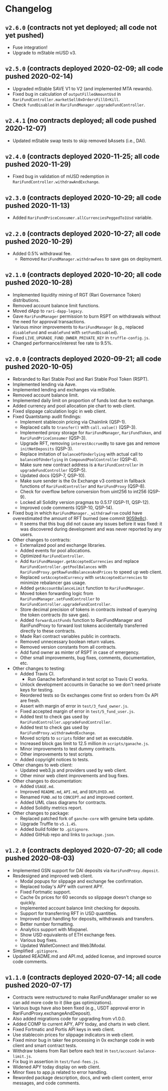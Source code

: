 # Changelog

## `v2.6.0` (contracts not yet deployed; all code not yet pushed)

* Fuse integration!
* Upgrade to mStable mUSD v3.

## `v2.5.0` (contracts deployed 2020-02-09; all code pushed 2020-02-14)

* Upgraded mStable SAVE V1 to V2 (and implemented MTA rewards).
* Fixed bug in calculation of `outputFilledAmountUsd` in `RariFundController.marketSell0xOrdersFillOrKill`.
* Check `fundDisabled` in `RariFundManager.upgradeFundController`.

## `v2.4.1` (no contracts deployed; all code pushed 2020-12-07)

* Updated mStable swap tests to skip removed bAssets (i.e., DAI).

## `v2.4.0` (contracts deployed 2020-11-25; all code pushed 2020-11-29)

* Fixed bug in validation of mUSD redemption in `RariFundController.withdrawAndExchange`.

## `v2.3.0` (contracts deployed 2020-10-29; all code pushed 2020-11-13)

* Added `RariFundPriceConsumer.allCurrenciesPeggedTo1Usd` variable.

## `v2.2.0` (contracts deployed 2020-10-27; all code pushed 2020-10-29)

* Added 0.5% withdrawal fee.
    * Removed `RariFundManager.withdrawFees` to save gas on deployment.

## `v2.1.0` (contracts deployed 2020-10-20; all code pushed 2020-10-28)

* Implemented liquidity mining of RGT (Rari Governance Token) distributions.
* Removed account balance limit functions.
* Moved dApp to `rari-dapp-legacy`.
* Gave `RariFundManager` permission to burn RSPT on withdrawals without the need for approval transactions.
* Various minor improvements to `RariFundManager` (e.g., replaced `disableFund` and `enableFund` with `setFundDisabled`).
* Fixed `LIVE_UPGRADE_FUND_OWNER_PRIVATE_KEY` in `truffle-config.js`.
* Changed performance/interest fee rate to 9.5%.

## `v2.0.0` (contracts deployed 2020-09-21; all code pushed 2020-10-05)

* Rebranded to Rari Stable Pool and Rari Stable Pool Token (RSPT).
* Implemented lending via Aave.
* Implemented lending and exchanges via mStable.
* Removed account balance limit.
* Implemented daily limit on proportion of funds lost due to exchange.
* Added currency and pool allocation pie chart to web client.
* Fixed slippage calculation logic in web client.
* Fixed Quantstamp audit findings:
    * Implement stablecoin pricing via Chainlink (QSP-1).
    * Replaced calls to `transfer()` with `call.value()` (QSP-3).
    * Implemented proxy storage for `RariFundManager`, `RariFundToken`, and `RariFundPriceConsumer` (QSP-3).
    * Upgrade RFT, removing `interestAccruedBy` to save gas and remove `initNetDeposits` (QSP-3).
    * Replace imitation of `balanceOfUnderlying` with actual call to `balanceOfUnderlying` in `CompoundPoolController` (QSP-4).
    * Make sure new contract address is a `RariFundController` in `upgradeFundController` (QSP-5).
    * Updated docs (QSP-7, QSP-10).
    * Make sure sender is the 0x Exchange v3 contract in fallback functions of `RariFundController` and `RariFundProxy` (QSP-8).
    * Check for overflow before conversion from uint256 to int256 (QSP-9).
    * Locked all Solidity version pragmas to 0.5.17 (QSP-11, QSP-12).
    * Improved code comments (QSP-10, QSP-14).
* Fixed bug in which `RariFundManager._withdrawFrom` could have overestimated the amount of RFT burned (see commit [9059e8c](https://github.com/Rari-Capital/rari-stable-pool-contracts/commit/9059e8c4c8c9de545680b70f20981f261bfc425d)).
    * It seems that this bug did not cause any issues before it was fixed: it was discovered during development and was never reported by any users.
* Other changes to contracts:
    * Externalized pool and exchange libraries.
    * Added events for pool allocations.
    * Optimized `RariFundController`.
    * Add `RariFundManager.getAcceptedCurrencies` and replace `RariFundController.getPoolBalances` with `RariFundProxy.getRawFundBalancesAndPrices` to speed up web client.
    * Replaced `setAcceptedCurrency` with `setAcceptedCurrencies` to minimize rebalancer gas usage.
    * Added `getAccountBalanceLimit` function to `RariFundManager`.
    * Moved token forwarding logic from `RariFundManager.setFundController` to `RariFundController.upgradeFundController`.
    * Store decimal precision of tokens in contracts instead of querying the token contracts (to save gas).
    * Added `forwardLostFunds` function to RariFundManager and RariFundProxy to forward lost tokens accidentally transferred directly to these contracts.
    * Made Rari contract variables public in contracts.
    * Removed unnecessary boolean return values.
    * Removed version constants from all contracts.
    * Add fund owner as minter of RSPT in case of emergency.
    * Other small improvements, bug fixes, comments, documentation, etc.
* Other changes to testing:
    * Added Travis CI.
        * Run Ganache beforehand in test script so Travis CI works.
    * Unlock development accounts in Ganache so we don't need private keys for testing.
    * Reordered tests so 0x exchanges come first so orders from 0x API are fresh.
    * Assert with margin of error in `test/3_fund_owner.js`.
    * Fixed accepted margin of error in `test/5_fund_user.js`.
    * Added test to check gas used by `RariFundController.upgradeFundController`.
    * Added test to check gas used by `RariFundProxy.withdrawAndExchange`.
    * Moved scripts to `scripts` folder and set as executable.
    * Increased block gas limit to 12.5 million in `scripts/ganache.js`.
    * Minor improvements to test dummy contracts.
    * Other improvements to test scripts.
    * Added copyright notices to tests.
* Other changes to web client:
    * Updated web3.js and providers used by web client.
    * Other minor web client improvements and bug fixes.
* Other changes to documentation:
    * Added `USAGE.md`.
    * Improved `README.md`, `API.md`, and `DEPLOYED.md`.
    * Renamed `FUND.md` to `CONCEPT.md` and improved content.
    * Added UML class diagrams for contracts.
    * Added Solidity metrics report.
* Other changes to package:
    * Replaced patched fork of `ganche-core` with genuine beta update.
    * Upgrade Truffle to `v5.1.45`.
    * Added build folder to `.gitignore`.
    * Added GitHub repo and links to `package.json`.

## `v1.2.0` (contracts deployed 2020-07-20; all code pushed 2020-08-03)
* Implemented GSN support for DAI deposits via `RariFundProxy.deposit`.
* Resdesigned and improved web client.
    * Modal popups for slippage and exchange fee confirmation.
    * Replaced today's APY with current APY.
    * Fixed Fortmatic support.
    * Cache 0x prices for 60 seconds so slippage doesn't change so quickly.
    * Implemented account balance limit checking for deposits.
    * Support for transferring RFT in USD quantities.
    * Improved input handling for deposits, withdrawals and transfers.
    * Better number formatting.
    * Analytics support with Mixpanel.
    * Show USD equivalents of ETH exchange fees.
    * Various bug fixes.
    * Updated WalletConnect and Web3Modal.
* Simplified `.gitignore`.
* Updated README.md and API.md, added license, and improved source code comments.

## `v1.1.0` (contracts deployed 2020-07-14; all code pushed 2020-07-17)
* Contracts were restructured to make RariFundManager smaller so we can add more code to it (like gas optimizations).
* Various bugs have also been fixed (e.g., USDT approval error in RariFundProxy.exchangeAndDeposit).
* Also added migrations code for upgrading from v1.0.0.
* Added COMP to current APY, APY today, and charts in web client.
* Fixed Fortmatic and Portis API keys in web client.
* Use stablecoin prices for slippage indicators in web client.
* Fixed minor bug in taker fee processing in 0x exchange code in web client and smart contract tests.
* Withdraw tokens from Rari before each test in `test/account-balance-limit.js`.
* Fix bug in assertion in `test/fund-fees.js`.
* Widened APY today display on web client.
* Minor fixes to app.js related to error handling.
* Reworded package description, docs, and web client content, error messages, and code comments.
